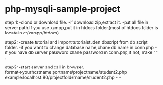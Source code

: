 # php-mysqli-sample-project

step 1:
  -clond or download file.
  -if download zip,extract it.
  -put all file in server path.If you use xampp,put it in htdocs folder.(most of htdocs folder is locate in c:/xampp/htdocs).

step2:
    -create tutorial and import tutorialstuden dbscript from db script folder.
    -if you want to change database name,chane db name in conn.php
    -if you have db server password chane password in conn.php,if not, make "" .

step3:
    -start server and call in browser.
    format=>yourhostname:portname/projectname/student2.php
     example:localhost:80/projectfoldername/student2.php
    -
    -
